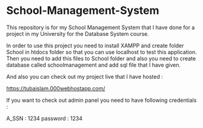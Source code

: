 # School-Management-System
This repository is for my School Management System that I have done for a project in my University for the Database System course.

In order to use this project you need to install XAMPP and create folder School in htdocs folder so that you can use localhost to test this application. Then you need to add this files to School folder and also you need to create database called schoolmanagement and add sql file that I have given.

And also you can check out my project live that I have hosted :

https://tubaislam.000webhostapp.com/

If you want to check out admin panel you need to have following credentials :

A_SSN : 1234 password : 1234
